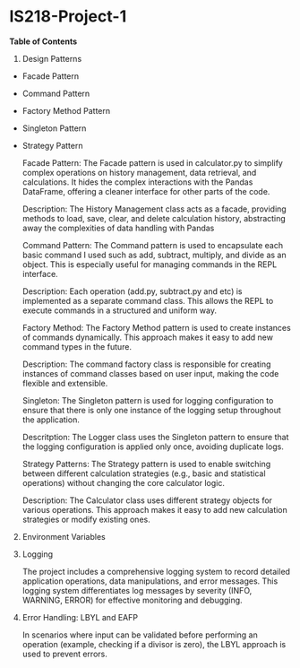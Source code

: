 # IS218-Project-1

**Table of Contents**

1. Design Patterns

- Facade Pattern
- Command Pattern
- Factory Method Pattern
- Singleton Pattern
- Strategy Pattern
   
   Facade Pattern: The Facade pattern is used in calculator.py to simplify complex operations on history management, data retrieval, and calculations. It hides the complex interactions with the Pandas DataFrame, offering a cleaner interface for other parts of the code.
  
  Description: The History Management class acts as a facade, providing methods to load, save, clear, and delete calculation history, abstracting away the complexities of data handling with Pandas
   
   Command Pattern: The Command pattern is used to encapsulate each basic command I used such as add, subtract, multiply, and divide as an object. This is especially useful for managing commands in the REPL interface.
  
  Description: Each operation (add.py, subtract.py and etc) is implemented as a separate command class. This allows the REPL to execute commands in a structured and 
 uniform way.
   
   Factory Method: The Factory Method pattern is used to create instances of commands dynamically. This approach makes it easy to add new command types in the future.

   Description: The command factory class is responsible for creating instances of command classes based on user input, making the code flexible and extensible.
   
   Singleton: The Singleton pattern is used for logging configuration to ensure that there is only one instance of the logging setup throughout the application.

   Descritption: The Logger class uses the Singleton pattern to ensure that the logging configuration is applied only once, avoiding duplicate logs.
   
   Strategy Patterns: The Strategy pattern is used to enable switching between different calculation strategies (e.g., basic and statistical operations) without changing the core calculator logic.

    Description: The Calculator class uses different strategy objects for various operations. This approach makes it easy to add new calculation strategies or modify existing ones.
   
2. Environment Variables
   
3. Logging
   
   The project includes a comprehensive logging system to record detailed application operations, data manipulations, and error messages. This logging system differentiates log messages by severity (INFO, WARNING, ERROR) for effective monitoring and debugging.
   
   
4. Error Handling: LBYL and EAFP
   
   In scenarios where input can be validated before performing an operation (example, checking if a divisor is zero), the LBYL approach is used to prevent errors.

